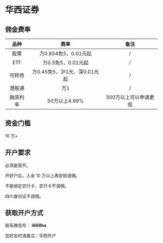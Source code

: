 # 华西证券

## 佣金费率

品种 | 费率 | 备注
:---: | :---: | :---:
股票 | 万0.854免5，0.01元起 | /
ETF | 万0.5免5，0.01元起 | /
可转债 | 万0.45免5，沪1元、深0.01元起 | /
港股通 | 万1 | /
融资利率 | 50万以上4.99% | 300万以上可以申请更低

## 资金门槛

10 万+

## 开户要求

必须是首开。

开好户后，入金 10 万以上再安排调佣。

不能绑定农行卡，农行卡不调佣。

四川身份证不调佣。

## 获取开户方式

联系微信号： **i668ha**

加好友时请备注：华西开户